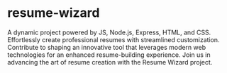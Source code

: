 # resume-wizard
A dynamic project powered by JS, Node.js, Express, HTML, and CSS. Effortlessly create professional resumes with streamlined customization. Contribute to shaping an innovative tool that leverages modern web technologies for an enhanced resume-building experience. Join us in advancing the art of resume creation with the Resume Wizard project.
